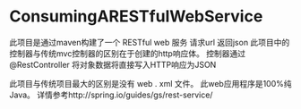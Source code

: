 # ConsumingARESTfulWebService
此项目是通过maven构建了一个 RESTful web 服务
请求url 返回json
此项目中的控制器与传统mvc控制器的区别在于创建的http响应体。
控制器通过@RestController 将对象数据将直接写入HTTP响应为JSON


此项目与传统项目最大的区别是没有 web . xml 文件。 此web应用程序是100%纯Java。
详情参考http://spring.io/guides/gs/rest-service/

